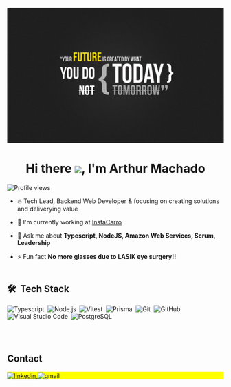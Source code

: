 ![Header](https://github.com/ArthurPMachado/ArthurPMachado/blob/master/readmeprofile.jpg "Header")

<h1 align="center">Hi there <img src="https://raw.githubusercontent.com/kaueMarques/kaueMarques/master/hi.gif" height="30px">, I'm Arthur Machado</h1>

<p align="left"> <img src="https://komarev.com/ghpvc/?username=ArthurPMachado&color=yellow" alt="Profile views" /> </p>

- 🔥 Tech Lead, Backend Web Developer & focusing on creating solutions and deliverying value

- 🔭 I'm currently working at [InstaCarro](https://www.linkedin.com/company/instacarro/mycompany/)

- 💬 Ask me about **Typescript, NodeJS, Amazon Web Services, Scrum, Leadership**

- ⚡ Fun fact **No more glasses due to LASIK eye surgery!!**
 <br><br>

## 🛠 &nbsp;Tech Stack

![Typescript](https://img.shields.io/badge/-Typescript-05122A?style=flat&logo=Typescript)&nbsp;
![Node.js](https://img.shields.io/badge/-Node.js-05122A?style=flat&logo=node.js)&nbsp;
![Vitest](https://img.shields.io/badge/-Vitest-05122A?style=flat&logo=vitest)&nbsp;
![Prisma](https://img.shields.io/badge/-Prisma-05122A?style=flat&logo=prisma)&nbsp;
![Git](https://img.shields.io/badge/-Git-05122A?style=flat&logo=git)&nbsp;
![GitHub](https://img.shields.io/badge/-GitHub-05122A?style=flat&logo=github)&nbsp;
![Visual Studio Code](https://img.shields.io/badge/-Visual%20Studio%20Code-05122A?style=flat&logo=visual-studio-code&logoColor=007ACC)&nbsp;
![PostgreSQL](https://img.shields.io/badge/-PostgreSQL-05122A?style=flat&logo=postgresql)&nbsp;

<br><br>

## Contact

<p align="left" style="background:yellow">
<a href="https://linkedin.com/in/arthurpmachado" target="_blank">
  <img align="center" src="https://img.shields.io/badge/-ArthurPMachado-05122A?style=flat&logo=linkedin" alt="linkedin"/>
</a>
 <img align="center" src="https://img.shields.io/badge/-machadoparthur1@gmail.com-05122A?style=flat&logo=gmail" alt="gmail"/>
</p>
